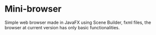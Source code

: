 # Mini-browser
Simple web browser made in JavaFX using Scene Builder, fxml files, the browser at current version has only basic functionalities.


